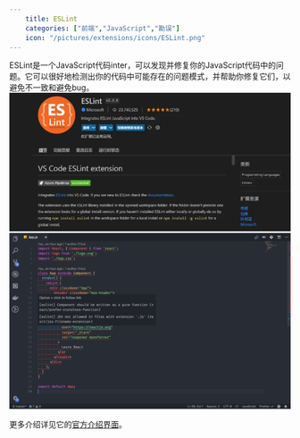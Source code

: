 ```yaml
---
    title: ESLint
    categories: ["前端","JavaScript","勘误"]
    icon: "/pictures/extensions/icons/ESLint.png"
---
```


ESLint是一个JavaScript代码inter，可以发现并修复你的JavaScript代码中的问题。它可以很好地检测出你的代码中可能存在的问题模式，并帮助你修复它们，以避免不一致和避免bug。
![1-6-16](../pictures/extensions/others/ESLint_1.jpg)
![1-6-17](../pictures/extensions/others/ESLint_2.webp)

更多介绍详见它的[官方介绍界面](https://marketplace.visualstudio.com/items?itemName=dbaeumer.vscode-eslint)。
